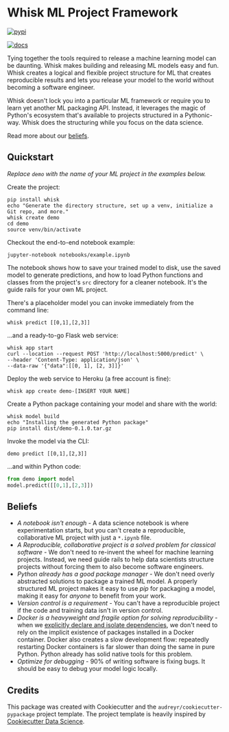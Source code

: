 # Whisk ML Project Framework

[![pypi](https://img.shields.io/pypi/v/whisk.svg)](https://pypi.python.org/pypi/whisk)

[![docs](https://readthedocs.org/projects/whisk/badge/?version=latest)](https://whisk.readthedocs.io/en/latest/?badge=latest)

Tying together the tools required to release a machine learning model can be daunting. Whisk makes building and releasing ML models easy and fun. Whisk creates a logical and flexible project structure for ML that creates reproducible results and lets you release your model to the world without becoming a software engineer.

Whisk doesn't lock you into a particular ML framework or require you to learn yet another ML packaging API. Instead, it leverages the magic of Python's ecosystem that's available to projects structured in a Pythonic-way. Whisk does the structuring while you focus on the data science.

Read more about our [beliefs](#beliefs).

## Quickstart

_Replace `demo` with the name of your ML project in the examples below._

Create the project:

```
pip install whisk
echo "Generate the directory structure, set up a venv, initialize a Git repo, and more."
whisk create demo
cd demo
source venv/bin/activate
```

Checkout the end-to-end notebook example:

```
jupyter-notebook notebooks/example.ipynb
```

The notebook shows how to save your trained model to disk, use the saved model to generate predictions, and how to load Python functions and classes from the project's `src` directory for a cleaner notebook. It's the guide rails for your own ML project.

There's a placeholder model you can invoke immediately from the command line:

```
whisk predict [[0,1],[2,3]]
```

...and a ready-to-go Flask web service:

```
whisk app start
curl --location --request POST 'http://localhost:5000/predict' \
--header 'Content-Type: application/json' \
--data-raw '{"data":[[0, 1], [2, 3]]}'
```

Deploy the web service to Heroku (a free account is fine):

```
whisk app create demo-[INSERT YOUR NAME]
```

Create a Python package containing your model and share with the world:

```
whisk model build
echo "Installing the generated Python package"
pip install dist/demo-0.1.0.tar.gz
```

Invoke the model via the CLI:

```
demo predict [[0,1],[2,3]]
```

...and within Python code:

```py
from demo import model
model.predict([[0,1],[2,3]])
```

## Beliefs

* _A notebook isn't enough_ - A data science notebook is where experimentation starts, but you can't create a reproducible, collaborative ML project with just a `*.ipynb` file.
* _A Reproducible, collaborative project is a solved problem for classical software_ - We don't need to re-invent the wheel for machine learning projects. Instead, we need guide rails to help data scientists structure projects without forcing them to also become software engineers.
* _Python already has a good package manager_ - We don't need overly abstracted solutions to package a trained ML model. A properly structured ML project makes it easy to use _pip_ for packaging a model, making it easy for _anyone_ to benefit from your work.
* _Version control is a requirement_ - You can't have a reproducible project if the code and training data isn't in version control.
* _Docker is a heavyweight and fragile option for solving reproducibility_ - when we [explicitly declare and isolate dependencies](https://12factor.net/dependencies), we don't need to rely on the implicit existence of packages installed in a Docker container. Docker also creates a slow development flow: repeatedly restarting Docker containers is far slower than doing the same in pure Python. Python already has solid native tools for this problem.
* _Optimize for debugging_ - 90% of writing software is fixing bugs. It should be easy to debug your model logic locally.


## Credits

This package was created with Cookiecutter and the `audreyr/cookiecutter-pypackage` project template. The project template is heavily inspired by [Cookiecutter Data Science](https://github.com/drivendata/cookiecutter-data-science).
